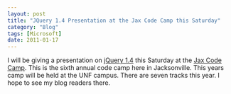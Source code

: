 ```yaml
---
layout: post
title: "JQuery 1.4 Presentation at the Jax Code Camp this Saturday"
category: "Blog"
tags: [Microsoft]
date: 2011-01-17
---
```



I will be giving a presentation on [jQuery 1.4](http://www.jaxcodecamp.com/Agenda.aspx/Sessions "JQuery 1.4") this Saturday at the [Jax Code Camp](http://www.jaxcodecamp.com "Jax Code Camp"). This is the sixth annual code camp here in Jacksonville. This years camp will be held at the UNF campus. There are seven tracks this year. I hope to see my blog readers there.